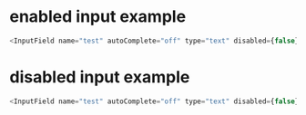 
# enabled input example

```js
<InputField name="test" autoComplete="off" type="text" disabled={false} placeholder="test field" />
```

# disabled input example

```js
<InputField name="test" autoComplete="off" type="text" disabled={false} placeholder="test field" disabled/>
```

